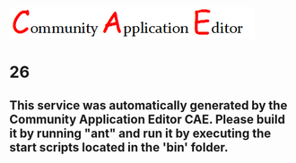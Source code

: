 ![CAE](https://github.com/GHProjectsTest/CAE-Deployment-Temp/blob/master/microservice-26/img/logo.png)  

26
===================


This service was automatically generated by the Community Application Editor CAE. Please build it by running "ant" and run it by executing the start scripts located in the 'bin' folder.
---------------

